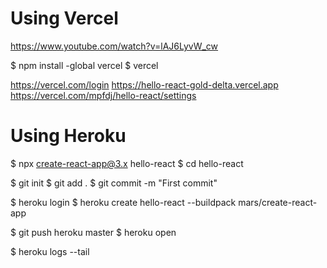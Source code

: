# Using Vercel
https://www.youtube.com/watch?v=lAJ6LyvW_cw

$ npm install -global vercel
$ vercel

https://vercel.com/login
https://hello-react-gold-delta.vercel.app 
https://vercel.com/mpfdj/hello-react/settings


# Using Heroku
$ npx create-react-app@3.x hello-react
$ cd hello-react

$ git init
$ git add .
$ git commit -m "First commit"

$ heroku login
$ heroku create hello-react --buildpack mars/create-react-app

$ git push heroku master
$ heroku open

$ heroku logs --tail
